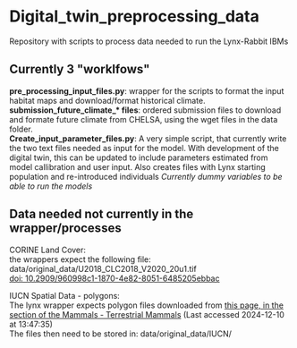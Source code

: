 # Digital_twin_preprocessing_data

Repository with scripts to process data needed to run the Lynx-Rabbit IBMs

## Currently 3 "worklfows"

**pre_processing_input_files.py**: wrapper for the scripts to format the input habitat maps and download/format historical climate.  
**submission_future_climate_\* files**: ordered submission files to download and formate future climate from CHELSA, using the wget files in the data folder.  
**Create_input_parameter_files.py**: A very simple script, that currently write the two text files needed as input for the model. With development of the digital twin, this can be updated to include parameters estimated from model callibration and user input.
Also creates files with Lynx starting population and re-introduced individuals *Currently dummy variables to be able to run the models*

## Data needed not currently in the wrapper/processes
CORINE Land Cover:  
the wrappers expect the following file: data/original_data/U2018_CLC2018_V2020_20u1.tif  
[doi: 10.2909/960998c1-1870-4e82-8051-6485205ebbac](https://doi.org/10.2909/960998c1-1870-4e82-8051-6485205ebbac)  

IUCN Spatial Data - polygons:  
The lynx wrapper expects polygon files downloaded from [this page, in the section of the Mammals - Terrestrial Mammals](https://www.iucnredlist.org/resources/spatial-data-download) (Last accessed 2024-12-10 at 13:47:35)  
The files then need to be stored in: data/original_data/IUCN/  


